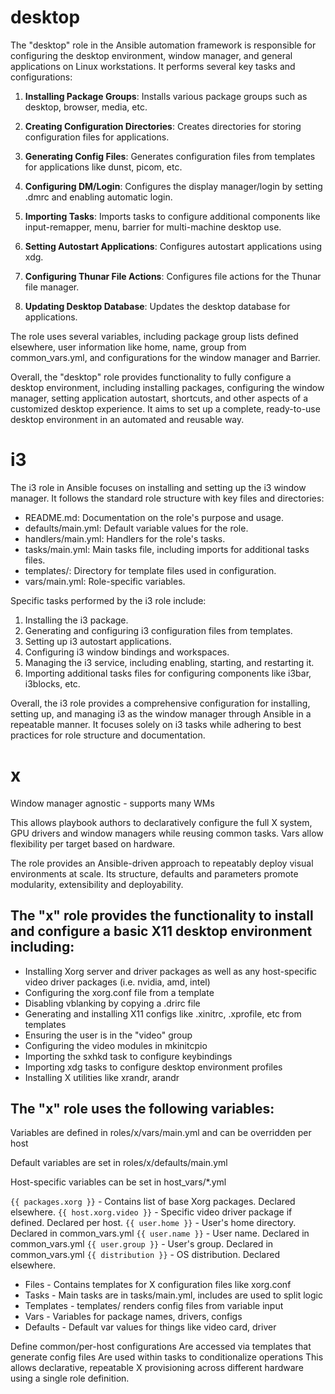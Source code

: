 # desktop

The "desktop" role in the Ansible automation framework is responsible for configuring the desktop environment, window manager, and general applications on Linux workstations. It performs several key tasks and configurations:

1. **Installing Package Groups**: Installs various package groups such as desktop, browser, media, etc.

2. **Creating Configuration Directories**: Creates directories for storing configuration files for applications.

3. **Generating Config Files**: Generates configuration files from templates for applications like dunst, picom, etc.

4. **Configuring DM/Login**: Configures the display manager/login by setting .dmrc and enabling automatic login.

5. **Importing Tasks**: Imports tasks to configure additional components like input-remapper, menu, barrier for multi-machine desktop use.

6. **Setting Autostart Applications**: Configures autostart applications using xdg.

7. **Configuring Thunar File Actions**: Configures file actions for the Thunar file manager.

8. **Updating Desktop Database**: Updates the desktop database for applications.

The role uses several variables, including package group lists defined elsewhere, user information like home, name, group from common_vars.yml, and configurations for the window manager and Barrier.

Overall, the "desktop" role provides functionality to fully configure a desktop environment, including installing packages, configuring the window manager, setting application autostart, shortcuts, and other aspects of a customized desktop experience. It aims to set up a complete, ready-to-use desktop environment in an automated and reusable way.


# i3

The i3 role in Ansible focuses on installing and setting up the i3 window manager. It follows the standard role structure with key files and directories:

- README.md: Documentation on the role's purpose and usage.
- defaults/main.yml: Default variable values for the role.
- handlers/main.yml: Handlers for the role's tasks.
- tasks/main.yml: Main tasks file, including imports for additional tasks files.
- templates/: Directory for template files used in configuration.
- vars/main.yml: Role-specific variables.

Specific tasks performed by the i3 role include:

1. Installing the i3 package.
2. Generating and configuring i3 configuration files from templates.
3. Setting up i3 autostart applications.
4. Configuring i3 window bindings and workspaces.
5. Managing the i3 service, including enabling, starting, and restarting it.
6. Importing additional tasks files for configuring components like i3bar, i3blocks, etc.

Overall, the i3 role provides a comprehensive configuration for installing, setting up, and managing i3 as the window manager through Ansible in a repeatable manner. It focuses solely on i3 tasks while adhering to best practices for role structure and documentation.


# x

Window manager agnostic - supports many WMs

This allows playbook authors to declaratively configure the full X system, GPU drivers and window managers while reusing common tasks. Vars allow flexibility per target based on hardware.

The role provides an Ansible-driven approach to repeatably deploy visual environments at scale. Its structure, defaults and parameters promote modularity, extensibility and deployability.


## The "x" role provides the functionality to install and configure a basic X11 desktop environment including:

* Installing Xorg server and driver packages as well as any host-specific video driver packages (i.e. nvidia, amd, intel)
* Configuring the xorg.conf file from a template
* Disabling vblanking by copying a .drirc file
* Generating and installing X11 configs like .xinitrc, .xprofile, etc from templates
* Ensuring the user is in the "video" group
* Configuring the video modules in mkinitcpio
* Importing the sxhkd task to configure keybindings
* Importing xdg tasks to configure desktop environment profiles
* Installing X utilities like xrandr, arandr

## The "x" role uses the following variables:

Variables are defined in roles/x/vars/main.yml and can be overridden per host

Default variables are set in roles/x/defaults/main.yml

Host-specific variables can be set in host_vars/*.yml

`{{ packages.xorg }}` - Contains list of base Xorg packages. Declared elsewhere.
`{{ host.xorg.video }}` - Specific video driver package if defined. Declared per host.
`{{ user.home }}` - User's home directory. Declared in common_vars.yml
`{{ user.name }}` - User name. Declared in common_vars.yml
`{{ user.group }}` - User's group. Declared in common_vars.yml
`{{ distribution }}` - OS distribution. Declared elsewhere.


* Files - Contains templates for X configuration files like xorg.conf
* Tasks - Main tasks are in tasks/main.yml, includes are used to split logic
* Templates - templates/ renders config files from variable input
* Vars - Variables for package names, drivers, configs
* Defaults - Default var values for things like video card, driver


Define common/per-host configurations
Are accessed via templates that generate config files
Are used within tasks to conditionalize operations
This allows declarative, repeatable X provisioning across different hardware using a single role definition.

